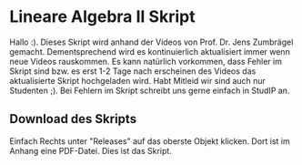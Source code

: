 # Lineare Algebra II Skript
Hallo :). Dieses Skript wird anhand der Videos von Prof. Dr. Jens Zumbrägel gemacht. Dementsprechend wird es kontinuierlich aktualisiert immer wenn neue Videos rauskommen. Es kann natürlich vorkommen, dass Fehler im Skript sind bzw. es erst 1-2 Tage nach erscheinen des Videos das aktualisierte Skript hochgeladen wird. Habt Mitleid wir sind auch nur Studenten ;). Bei Fehlern im Skript schreibt uns gerne einfach in StudIP an.
## Download des Skripts
Einfach Rechts unter "Releases" auf das oberste Objekt klicken. Dort ist im Anhang eine PDF-Datei. Dies ist das Skript.